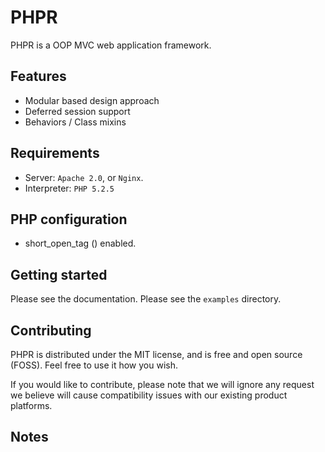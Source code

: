 # PHPR

PHPR is a OOP MVC web application framework.

## Features

* Modular based design approach
* Deferred session support
* Behaviors / Class mixins

## Requirements

* Server: `Apache 2.0`, or `Nginx`.
* Interpreter: `PHP 5.2.5`

## PHP configuration

* short_open_tag (<? ?>) enabled.

## Getting started

Please see the documentation. Please see the `examples` directory.

## Contributing

PHPR is distributed under the MIT license, and is free and open source (FOSS). Feel free to use it how you wish.

If you would like to contribute, please note that we will ignore any request we believe will cause compatibility issues with our existing product platforms.

## Notes
